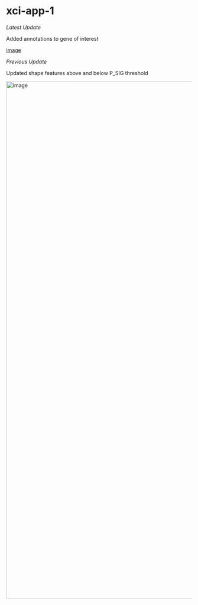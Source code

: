 # xci-app-1


*Latest Update*

Added annotations to gene of interest

[image](https://user-images.githubusercontent.com/71516524/100287573-df8f7580-2f42-11eb-97d3-35ce6c777f3b.png)


*Previous Update*

Updated shape features above and below P_SIG threshold

<img width="1401" alt="image"
src="https://user-images.githubusercontent.com/71516524/100283838-334a9080-2f3c-11eb-9236-0058e9dd8edb.png">